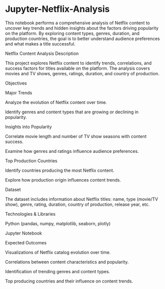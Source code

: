 # Jupyter-Netflix-Analysis
This notebook performs a comprehensive analysis of Netflix content to uncover key trends and hidden insights about the factors driving popularity on the platform. By exploring content types, genres, duration, and production countries, the goal is to better understand audience preferences and what makes a title successful.

Netflix Content Analysis
Description

This project explores Netflix content to identify trends, correlations, and success factors for titles available on the platform. The analysis covers movies and TV shows, genres, ratings, duration, and country of production.

Objectives

Major Trends

Analyze the evolution of Netflix content over time.

Identify genres and content types that are growing or declining in popularity.

Insights into Popularity

Correlate movie length and number of TV show seasons with content success.

Examine how genres and ratings influence audience preferences.

Top Production Countries

Identify countries producing the most Netflix content.

Explore how production origin influences content trends.

Dataset

The dataset includes information about Netflix titles: name, type (movie/TV show), genre, rating, duration, country of production, release year, etc.

Technologies & Libraries

Python (pandas, numpy, matplotlib, seaborn, plotly)

Jupyter Notebook

Expected Outcomes

Visualizations of Netflix catalog evolution over time.

Correlations between content characteristics and popularity.

Identification of trending genres and content types.

Top producing countries and their influence on content trends.
